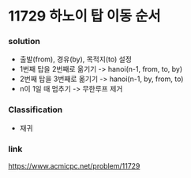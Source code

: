 # 11729 하노이 탑 이동 순서

### solution
* 출발(from), 경유(by), 목적지(to) 설정
* 1번째 탑을 2번째로 옮기기 -> hanoi(n-1, from, to, by)
* 2번째 탑을 3번째로 옮기기 -> hanoi(n-1, by, from, to)
* n이 1일 때 멈추기 -> 무한루프 제거

### Classification
* 재귀

### link
https://www.acmicpc.net/problem/11729